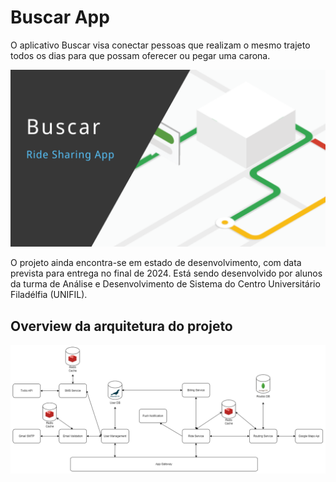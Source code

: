 # Buscar App

O aplicativo Buscar visa conectar pessoas que realizam o mesmo trajeto todos os dias para que possam oferecer ou pegar uma carona.

![alt](project-banner.png)

O projeto ainda encontra-se em estado de desenvolvimento, com data prevista para entrega no final de 2024. Está sendo desenvolvido por alunos da turma de Análise e Desenvolvimento de Sistema do Centro Universitário Filadélfia (UNIFIL).

## Overview da arquitetura do projeto
![alt](buscar-architecture.png)